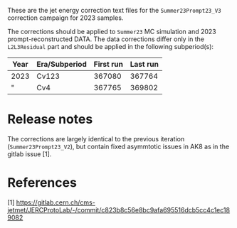 These are the jet energy correction text files for the `Summer23Prompt23_V3` correction campaign
for 2023 samples.

The corrections should be applied to `Summer23` MC simulation and 2023 prompt-reconstructed DATA. The
data corrections differ only in the `L2L3Residual` part and should be applied in the following subperiod(s):

| Year | Era/Subperiod | First run | Last run |
| ---- | ------------- | --------- | -------- |
| 2023 | Cv123         | 367080    | 367764   |
| "    | Cv4           | 367765    | 369802   |


Release notes
=============

The corrections are largely identical to the previous iteration (`Summer23Prompt23_V2`), but contain
fixed asymmtotic issues in AK8 as in the gitlab issue [1].

References
==========

[1] https://gitlab.cern.ch/cms-jetmet/JERCProtoLab/-/commit/c823b8c56e8bc9afa695516dcb5cc4c1ec189082

